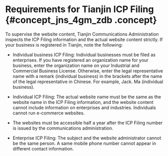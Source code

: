 # Requirements for Tianjin ICP Filing {#concept_jns_4gm_zdb .concept}

To supervise the website content, Tianjin Communications Administration inspects the ICP Filing information and the actual website content strictly. If your business is registered in Tianjin, note the following:

-   Individual business ICP Filing: Individual businesses must be filed as enterprises. If you have registered an organization name for your business, enter the organization name on your Industrial and Commercial Business License. Otherwise, enter the legal representative name with a remark \(individual business\) in the brackets after the name of the legal representative in Chinese. For example, Jack. Ma \(individual business\).

-   Individual ICP Filing: The actual website name must be the same as the website name in the ICP Filing information, and the website content cannot include information on enterprises and industries. Individuals cannot run e-commerce websites.

-   The websites must be accessible half a year after the ICP Filing number is issued by the communications administration.

-   Enterprise ICP Filing: The subject and the website administrator cannot be the same person. A same mobile phone number cannot appear in different contact information.


